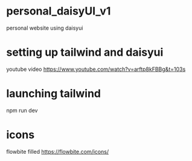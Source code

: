 # personal_daisyUI_v1
personal website using daisyui


# setting up tailwind and daisyui
youtube video https://www.youtube.com/watch?v=arftp8kFBBg&t=103s


# launching tailwind
npm run dev


# icons
flowbite filled https://flowbite.com/icons/


